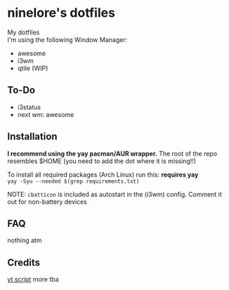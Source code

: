 # ninelore's dotfiles
My dotfiles    
I'm using the following Window Manager:
* awesome
* i3wm
* qtile (WIP)

## To-Do

- i3status
- next wm: awesome

## Installation
**I recommend using the yay pacman/AUR wrapper.**
The root of the repo resembles $HOME (you need to add the dot where it is missing!!)   

To install all required packages (Arch Linux) run this: **requires yay**     
`yay -Syu --needed $(grep requirements.txt)`

NOTE: `cbatticon` is included as autostart in the (i3wm) config. Comment it out for non-battery devices

## FAQ
nothing atm

## Credits
[yt script](https://github.com/sayan01/scripts/blob/master/yt)
more tba
